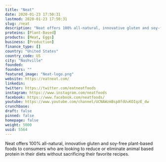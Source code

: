 ```yaml
---
title: "Neat"
date: 2020-01-23 17:50:31
lastmod: 2020-01-23 17:50:31
slug: /neat
description: "Neat offers 100% all-natural, innovative gluten and soy-free plant-based foods to consumers who are looking to reduce or eliminate animal based protein in their diets without sacrificing their favorite recipes."
proteins: [Plant-Based]
products: [Meat, Eggs]
business: [Production]
finance_type: []
country: "United States"
country_code: US
city: "Nashville"
founded: 
founders: ""
featured_image: "Neat-logo.png"
website: https://eatneat.com/
linkedin: 
twitter: https://twitter.com/eatneatfoods
instagram: https://www.instagram.com/neatfoods
facebook: https://www.facebook.com/neatfoods/
youtube: https://www.youtube.com/channel/UCNAWzmBsp8fdUvKOIqzE_dw
crunchbase: 
draft: false
pinned: false
homepage: false
weight: 5000
uuid: 5564
---
```

Neat offers 100% all-natural, innovative gluten and soy-free plant-based foods to consumers who are looking to reduce or eliminate animal based protein in their diets without sacrificing their favorite recipes.

